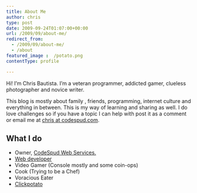 ```yaml
---
title: About Me
author: chris
type: post
date: 2009-09-24T01:07:00+00:00
url: /2009/09/about-me/
redirect_from: 
  - /2009/09/about-me/
  - /about
featured_image :  /potato.png
contentType: profile

---
```


Hi! I&#8217;m Chris Bautista. I&#8217;m a veteran programmer, addicted gamer, clueless photographer and novice writer. 

This blog is mostly about family , friends, programming, internet culture and everything in between. This is my way of learning and sharing as well. <!--more--> I do love challenges so if you have a topic I can help with post it as a comment or email me at [chris at codespud.com][1].

## What I do

  * Owner, [CodeSpud Web Services.][2]
  * [Web developer](https://github.com/chrisbautista/) 
  * Video Gamer (Console mostly and some coin-ops)
  * Cook (Trying to be a Chef)
  * Voracious Eater
  * [Clickpotato][3]

 [1]: #
 [2]: http://www.codespud.com/
 [3]: http://encyclopedia2.thefreedictionary.com/click+potato
 [4]: https://github.com/chrisbautista/